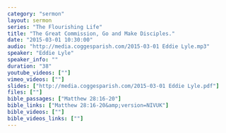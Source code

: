 ```yaml
---
category: "sermon"
layout: sermon
series: "The Flourishing Life"
title: "The Great Commission, Go and Make Disciples."
date: "2015-03-01 10:30:00"
audio: "http://media.coggesparish.com/2015-03-01 Eddie Lyle.mp3"
speaker: "Eddie Lyle"
speaker_info: ""
duration: "38"
youtube_videos: [""]
vimeo_videos: [""]
slides: ["http://media.coggesparish.com/2015-03-01 Eddie Lyle.pdf"]
files: [""]
bible_passages: ["Matthew 28:16-20"]
bible_links: ["Matthew 28:16-20&amp;version=NIVUK"]
bible_videos: [""]
bible_videos_links: [""]
---
```

